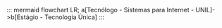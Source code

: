::: mermaid
flowchart LR;
a[Tecnólogo - Sistemas para Internet - UNIL]->b[Estágio - Tecnologia Única]
:::
